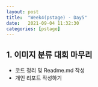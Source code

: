 ```yaml
---
layout: post
title:  "Week4(pstage) - Day5"
date:   2021-09-04 11:32:30
categories: [pstage]
---
```


## 1. 이미지 분류 대회 마무리
* 코드 정리 및 Readme.md 작성
* 개인 리포트 작성하기